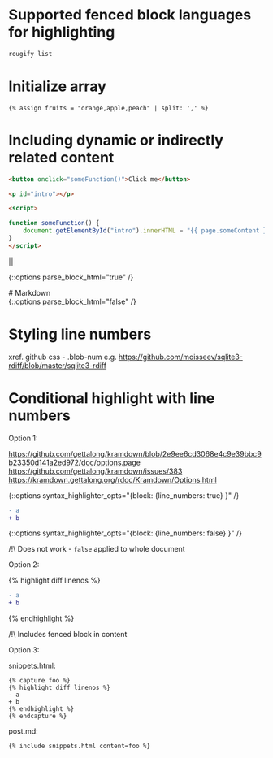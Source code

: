 # Supported fenced block languages for highlighting

```bash
rougify list
```

# Initialize array

```
{% assign fruits = "orange,apple,peach" | split: ',' %}
```

# Including dynamic or indirectly related content

```html
<button onclick="someFunction()">Click me</button>

<p id="intro"></p>

<script>

function someFunction() {
    document.getElementById("intro").innerHTML = "{{ page.someContent }}";
}
</script>
```

||

{::options parse_block_html="true" /}
<div class="indirectly-related-content">
# Markdown
</div>
{::options parse_block_html="false" /}

# Styling line numbers

xref. github css - .blob-num
    e.g. https://github.com/moisseev/sqlite3-rdiff/blob/master/sqlite3-rdiff

# Conditional highlight with line numbers

Option 1:

https://github.com/gettalong/kramdown/blob/2e9ee6cd3068e4c9e39bbc9b23350d141a2ed972/doc/options.page
https://github.com/gettalong/kramdown/issues/383
https://kramdown.gettalong.org/rdoc/Kramdown/Options.html

{::options syntax_highlighter_opts="{block: {line_numbers: true\} \}" /}
```diff
- a
+ b
```
{::options syntax_highlighter_opts="{block: {line_numbers: false\} \}" /}

/!\ Does not work - `false` applied to whole document

Option 2:

{% highlight diff linenos %}
```diff
- a
+ b
```
{% endhighlight %}

/!\ Includes fenced block in content

Option 3:

snippets.html:

```
{% capture foo %}
{% highlight diff linenos %}
- a
+ b
{% endhighlight %}
{% endcapture %}
```

post.md:

<!-- {% raw %} -->
```
{% include snippets.html content=foo %}
```
<!-- {% endraw %} -->
